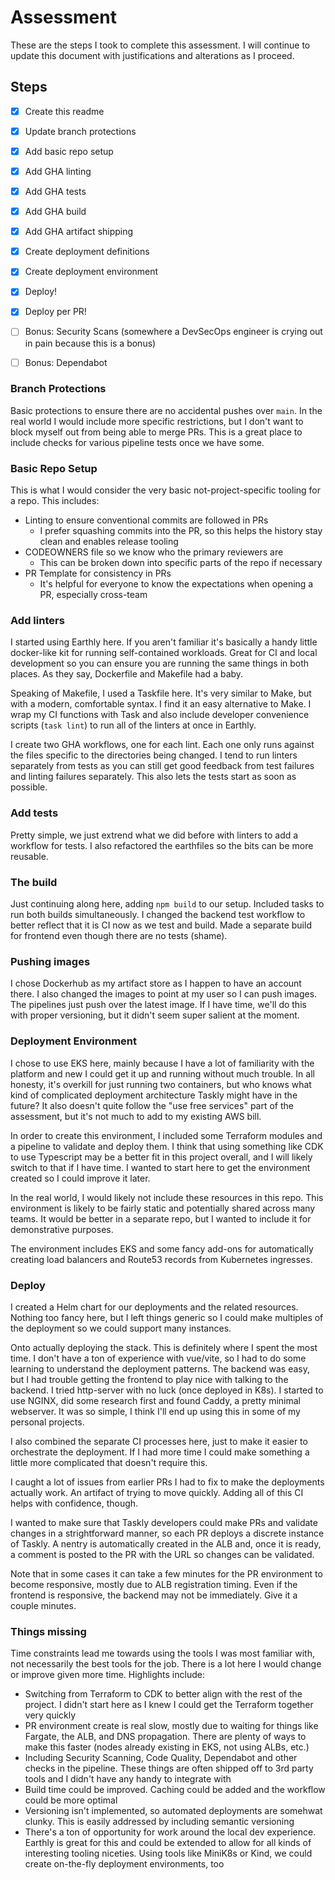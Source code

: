 # Assessment

These are the steps I took to complete this assessment. I will continue to update
this document with justifications and alterations as I proceed.

## Steps

- [X] Create this readme
- [X] Update branch protections
- [X] Add basic repo setup
- [X] Add GHA linting
- [X] Add GHA tests
- [X] Add GHA build
- [X] Add GHA artifact shipping
- [X] Create deployment definitions
- [X] Create deployment environment
- [X] Deploy!
- [X] Deploy per PR!

- [ ] Bonus: Security Scans (somewhere a DevSecOps engineer is crying out in pain because this is a bonus)
- [ ] Bonus: Dependabot 

### Branch Protections

Basic protections to ensure there are no accidental pushes over `main`. In the real world I would
include more specific restrictions, but I don't want to block myself out from being able to merge PRs.
This is a great place to include checks for various pipeline tests once we have some.

### Basic Repo Setup

This is what I would consider the very basic not-project-specific tooling for a repo. This includes:

- Linting to ensure conventional commits are followed in PRs
  - I prefer squashing commits into the PR, so this helps the history stay clean and enables release tooling
- CODEOWNERS file so we know who the primary reviewers are 
  - This can be broken down into specific parts of the repo if necessary
- PR Template for consistency in PRs 
  - It's helpful for everyone to know the expectations when opening a PR, especially cross-team

### Add linters

I started using Earthly here. If you aren't familiar it's basically a handy little docker-like kit
for running self-contained workloads. Great for CI and local development so you can ensure you are running
the same things in both places. As they say, Dockerfile and Makefile had a baby.

Speaking of Makefile, I used a Taskfile here. It's very similar to Make, but with a modern, comfortable syntax.
I find it an easy alternative to Make. I wrap my CI functions with Task and also include developer convenience 
scripts (`task lint`) to run all of the linters at once in Earthly.

I create two GHA workflows, one for each lint. Each one only runs against the files specific to the directories
being changed. I tend to run linters separately from tests as you can still get good feedback from test failures
and linting failures separately. This also lets the tests start as soon as possible.

### Add tests

Pretty simple, we just extrend what we did before with linters to add a workflow for tests. I also refactored
the earthfiles so the bits can be more reusable.

### The build

Just continuing along here, adding `npm build` to our setup. Included tasks to run both builds simultaneously. I changed
the backend test workflow to better reflect that it is CI now as we test and build. Made a separate build for frontend
even though there are no tests (shame).

### Pushing images

I chose Dockerhub as my artifact store as I happen to have an account there. I also changed the images to point at my
user so I can push images. The pipelines just push over the latest image. If I have time, we'll do this with proper
versioning, but it didn't seem super salient at the moment.

### Deployment Environment 

I chose to use EKS here, mainly because I have a lot of familiarity with the platform and new I could get it up and running 
without much trouble. In all honesty, it's overkill for just running two containers, but who knows what kind of complicated
deployment architecture Taskly might have in the future? It also doesn't quite follow the "use free services" part of the 
assessment, but it's not much to add to my existing AWS bill. 

In order to create this environment, I included some Terraform modules and a pipeline to validate and deploy them. I think 
that using something like CDK to use Typescript may be a better fit in this project overall, and I will likely switch to that
if I have time. I wanted to start here to get the environment created so I could improve it later.

In the real world, I would likely not include these resources in this repo. This environment is likely to be fairly static
and potentially shared across many teams. It would be better in a separate repo, but I wanted to include it for demonstrative
purposes.

The environment includes EKS and some fancy add-ons for automatically creating load balancers and Route53 records from 
Kubernetes ingresses.

### Deploy

I created a Helm chart for our deployments and the related resources. Nothing too fancy here, but I left things generic so I
could make multiples of the deployment so we could support many instances.

Onto actually deploying the stack. This is definitely where I spent the most time. I don't have a ton of experience with 
vue/vite, so I had to do some learning to understand the deployment patterns. The backend was easy, but I had trouble getting
the frontend to play nice with talking to the backend. I tried http-server with no luck (once deployed in K8s). I started to 
use NGINX, did some research first and found Caddy, a pretty minimal webserver. It was so simple, I think I'll end up using 
this in some of my personal projects.

I also combined the separate CI processes here, just to make it easier to orchestrate the deployment. If I had more time I
could make something a little more complicated that doesn't require this. 

I caught a lot of issues from earlier PRs I had to fix to make the deployments actually work. An artifact of trying to move
quickly. Adding all of this CI helps with confidence, though. 

I wanted to make sure that Taskly developers could make PRs and validate changes in a strightforward manner, so each PR deploys
a discrete instance of Taskly. A nentry is automatically created in the ALB and, once it is ready, a comment is posted to the PR
with the URL so changes can be validated.

Note that in some cases it can take a few minutes for the PR environment to become responsive, mostly due to ALB registration 
timing. Even if the frontend is responsive, the backend may not be immediately. Give it a couple minutes.

### Things missing

Time constraints lead me towards using the tools I was most familiar with, not necessarily the best tools for the job.
There is a lot here I would change or improve given more time. Highlights include:

* Switching from Terraform to CDK to better align with the rest of the project. I didn't start here as I knew I could get 
the Terraform together very quickly
* PR environment create is real slow, mostly due to waiting for things like Fargate, the ALB, and DNS propagation. There 
are plenty of ways to make this faster (nodes already existing in EKS, not using ALBs, etc.)
* Including Security Scanning, Code Quality, Dependabot and other checks in the pipeline. These things are often shipped 
off to 3rd party tools and I didn't have any handy to integrate with 
* Build time could be improved. Caching could be added and the workflow could be more optimal
* Versioning isn't implemented, so automated deployments are somehwat clunky. This is easily addressed by including semantic 
versioning
* There's a ton of opportunity for work around the local dev experience. Earthly is great for this and could be extended to 
allow for all kinds of interesting tooling niceties. Using tools like MiniK8s or Kind, we could create on-the-fly deployment 
environments, too
